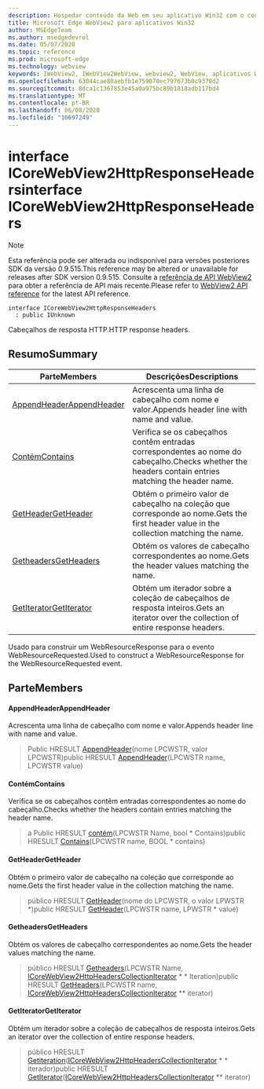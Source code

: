 ```yaml
---
description: Hospedar conteúdo da Web em seu aplicativo Win32 com o controle WebView2 do Microsoft Edge
title: Microsoft Edge WebView2 para aplicativos Win32
author: MSEdgeTeam
ms.author: msedgedevrel
ms.date: 05/07/2020
ms.topic: reference
ms.prod: microsoft-edge
ms.technology: webview
keywords: IWebView2, IWebView2WebView, webview2, WebView, aplicativos Win32, Win32, Edge, ICoreWebView2, ICoreWebView2Controller, controle do navegador, HTML Edge
ms.openlocfilehash: 63044cae80aebfb1e759070ec797673b0c9378d2
ms.sourcegitcommit: 8dca1c1367853e45a0a975bc89b1818adb117bd4
ms.translationtype: MT
ms.contentlocale: pt-BR
ms.lasthandoff: 06/08/2020
ms.locfileid: "10697249"
---
```

# <span data-ttu-id="c148e-104">interface ICoreWebView2HttpResponseHeaders</span><span class="sxs-lookup"><span data-stu-id="c148e-104">interface ICoreWebView2HttpResponseHeaders</span></span> 

> [!NOTE]
> <span data-ttu-id="c148e-105">Esta referência pode ser alterada ou indisponível para versões posteriores SDK da versão 0.9.515.</span><span class="sxs-lookup"><span data-stu-id="c148e-105">This reference may be altered or unavailable for releases after SDK version 0.9.515.</span></span> <span data-ttu-id="c148e-106">Consulte a [referência de API WebView2](../../../webview2-api-reference.md) para obter a referência de API mais recente.</span><span class="sxs-lookup"><span data-stu-id="c148e-106">Please refer to [WebView2 API reference](../../../webview2-api-reference.md) for the latest API reference.</span></span>

```
interface ICoreWebView2HttpResponseHeaders
  : public IUnknown
```

<span data-ttu-id="c148e-107">Cabeçalhos de resposta HTTP.</span><span class="sxs-lookup"><span data-stu-id="c148e-107">HTTP response headers.</span></span>

## <span data-ttu-id="c148e-108">Resumo</span><span class="sxs-lookup"><span data-stu-id="c148e-108">Summary</span></span>

 <span data-ttu-id="c148e-109">Parte</span><span class="sxs-lookup"><span data-stu-id="c148e-109">Members</span></span>                        | <span data-ttu-id="c148e-110">Descrições</span><span class="sxs-lookup"><span data-stu-id="c148e-110">Descriptions</span></span>
--------------------------------|---------------------------------------------
[<span data-ttu-id="c148e-111">AppendHeader</span><span class="sxs-lookup"><span data-stu-id="c148e-111">AppendHeader</span></span>](#appendheader) | <span data-ttu-id="c148e-112">Acrescenta uma linha de cabeçalho com nome e valor.</span><span class="sxs-lookup"><span data-stu-id="c148e-112">Appends header line with name and value.</span></span>
[<span data-ttu-id="c148e-113">Contém</span><span class="sxs-lookup"><span data-stu-id="c148e-113">Contains</span></span>](#contains) | <span data-ttu-id="c148e-114">Verifica se os cabeçalhos contêm entradas correspondentes ao nome do cabeçalho.</span><span class="sxs-lookup"><span data-stu-id="c148e-114">Checks whether the headers contain entries matching the header name.</span></span>
[<span data-ttu-id="c148e-115">GetHeader</span><span class="sxs-lookup"><span data-stu-id="c148e-115">GetHeader</span></span>](#getheader) | <span data-ttu-id="c148e-116">Obtém o primeiro valor de cabeçalho na coleção que corresponde ao nome.</span><span class="sxs-lookup"><span data-stu-id="c148e-116">Gets the first header value in the collection matching the name.</span></span>
[<span data-ttu-id="c148e-117">Getheaders</span><span class="sxs-lookup"><span data-stu-id="c148e-117">GetHeaders</span></span>](#getheaders) | <span data-ttu-id="c148e-118">Obtém os valores de cabeçalho correspondentes ao nome.</span><span class="sxs-lookup"><span data-stu-id="c148e-118">Gets the header values matching the name.</span></span>
[<span data-ttu-id="c148e-119">GetIterator</span><span class="sxs-lookup"><span data-stu-id="c148e-119">GetIterator</span></span>](#getiterator) | <span data-ttu-id="c148e-120">Obtém um iterador sobre a coleção de cabeçalhos de resposta inteiros.</span><span class="sxs-lookup"><span data-stu-id="c148e-120">Gets an iterator over the collection of entire response headers.</span></span>

<span data-ttu-id="c148e-121">Usado para construir um WebResourceResponse para o evento WebResourceRequested.</span><span class="sxs-lookup"><span data-stu-id="c148e-121">Used to construct a WebResourceResponse for the WebResourceRequested event.</span></span>

## <span data-ttu-id="c148e-122">Parte</span><span class="sxs-lookup"><span data-stu-id="c148e-122">Members</span></span>

#### <span data-ttu-id="c148e-123">AppendHeader</span><span class="sxs-lookup"><span data-stu-id="c148e-123">AppendHeader</span></span> 

<span data-ttu-id="c148e-124">Acrescenta uma linha de cabeçalho com nome e valor.</span><span class="sxs-lookup"><span data-stu-id="c148e-124">Appends header line with name and value.</span></span>

> <span data-ttu-id="c148e-125">Public HRESULT [AppendHeader](#appendheader)(nome LPCWSTR, valor LPCWSTR)</span><span class="sxs-lookup"><span data-stu-id="c148e-125">public HRESULT [AppendHeader](#appendheader)(LPCWSTR name, LPCWSTR value)</span></span>

#### <span data-ttu-id="c148e-126">Contém</span><span class="sxs-lookup"><span data-stu-id="c148e-126">Contains</span></span> 

<span data-ttu-id="c148e-127">Verifica se os cabeçalhos contêm entradas correspondentes ao nome do cabeçalho.</span><span class="sxs-lookup"><span data-stu-id="c148e-127">Checks whether the headers contain entries matching the header name.</span></span>

> <span data-ttu-id="c148e-128">a Public HRESULT [contém](#contains)(LPCWSTR Name, bool \* Contains)</span><span class="sxs-lookup"><span data-stu-id="c148e-128">public HRESULT [Contains](#contains)(LPCWSTR name, BOOL \* contains)</span></span>

#### <span data-ttu-id="c148e-129">GetHeader</span><span class="sxs-lookup"><span data-stu-id="c148e-129">GetHeader</span></span> 

<span data-ttu-id="c148e-130">Obtém o primeiro valor de cabeçalho na coleção que corresponde ao nome.</span><span class="sxs-lookup"><span data-stu-id="c148e-130">Gets the first header value in the collection matching the name.</span></span>

> <span data-ttu-id="c148e-131">público HRESULT [GetHeader](#getheader)(nome do LPCWSTR, o valor LPWSTR \*)</span><span class="sxs-lookup"><span data-stu-id="c148e-131">public HRESULT [GetHeader](#getheader)(LPCWSTR name, LPWSTR \* value)</span></span>

#### <span data-ttu-id="c148e-132">Getheaders</span><span class="sxs-lookup"><span data-stu-id="c148e-132">GetHeaders</span></span> 

<span data-ttu-id="c148e-133">Obtém os valores de cabeçalho correspondentes ao nome.</span><span class="sxs-lookup"><span data-stu-id="c148e-133">Gets the header values matching the name.</span></span>

> <span data-ttu-id="c148e-134">público HRESULT [Getheaders](#getheaders)(LPCWSTR Name, [ICoreWebView2HttpHeadersCollectionIterator](icorewebview2httpheaderscollectioniterator.md) \* \* Iteration)</span><span class="sxs-lookup"><span data-stu-id="c148e-134">public HRESULT [GetHeaders](#getheaders)(LPCWSTR name, [ICoreWebView2HttpHeadersCollectionIterator](icorewebview2httpheaderscollectioniterator.md) \*\* iterator)</span></span>

#### <span data-ttu-id="c148e-135">GetIterator</span><span class="sxs-lookup"><span data-stu-id="c148e-135">GetIterator</span></span> 

<span data-ttu-id="c148e-136">Obtém um iterador sobre a coleção de cabeçalhos de resposta inteiros.</span><span class="sxs-lookup"><span data-stu-id="c148e-136">Gets an iterator over the collection of entire response headers.</span></span>

> <span data-ttu-id="c148e-137">público HRESULT [Getiteration](#getiterator)([ICoreWebView2HttpHeadersCollectionIterator](icorewebview2httpheaderscollectioniterator.md) \* \* iterador)</span><span class="sxs-lookup"><span data-stu-id="c148e-137">public HRESULT [GetIterator](#getiterator)([ICoreWebView2HttpHeadersCollectionIterator](icorewebview2httpheaderscollectioniterator.md) \*\* iterator)</span></span>

